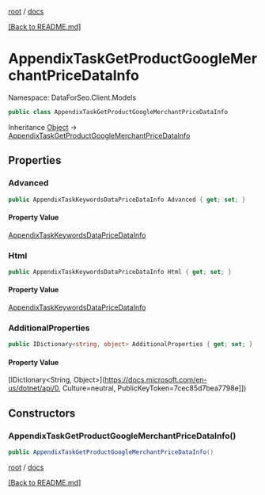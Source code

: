 [root](./../ "root") / [docs](./ "docs")

[[Back to README.md]](./../README.md "[Back to README.md]")

# AppendixTaskGetProductGoogleMerchantPriceDataInfo

Namespace: DataForSeo.Client.Models

```csharp
public class AppendixTaskGetProductGoogleMerchantPriceDataInfo
```

Inheritance [Object](https://docs.microsoft.com/en-us/dotnet/api/Object) → [AppendixTaskGetProductGoogleMerchantPriceDataInfo](./AppendixTaskGetProductGoogleMerchantPriceDataInfo.md)

## Properties

### **Advanced**

```csharp
public AppendixTaskKeywordsDataPriceDataInfo Advanced { get; set; }
```

#### Property Value

[AppendixTaskKeywordsDataPriceDataInfo](./AppendixTaskKeywordsDataPriceDataInfo.md)<br>

### **Html**

```csharp
public AppendixTaskKeywordsDataPriceDataInfo Html { get; set; }
```

#### Property Value

[AppendixTaskKeywordsDataPriceDataInfo](./AppendixTaskKeywordsDataPriceDataInfo.md)<br>

### **AdditionalProperties**

```csharp
public IDictionary<string, object> AdditionalProperties { get; set; }
```

#### Property Value

[IDictionary&lt;String, Object&gt;](https://docs.microsoft.com/en-us/dotnet/api/0, Culture=neutral, PublicKeyToken=7cec85d7bea7798e]])<br>

## Constructors

### **AppendixTaskGetProductGoogleMerchantPriceDataInfo()**

```csharp
public AppendixTaskGetProductGoogleMerchantPriceDataInfo()
```

[root](./../ "root") / [docs](./ "docs")

[[Back to README.md]](./../README.md "[Back to README.md]")